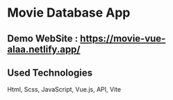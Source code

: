 # Movie Database App
## Demo WebSite : https://movie-vue-alaa.netlify.app/
## Used Technologies
Html, Scss, JavaScript, Vue.js, API, Vite

